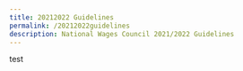 ```yaml
---
title: 20212022 Guidelines
permalink: /20212022guidelines
description: National Wages Council 2021/2022 Guidelines
---
```



test